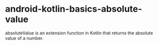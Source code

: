 # android-kotlin-basics-absolute-value
absoluteValue is an extension function in Kotlin that returns the absolute value of a number.
